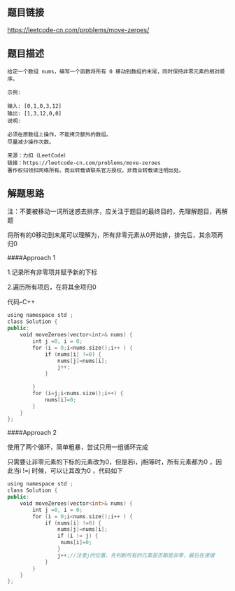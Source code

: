 ## 题目链接

https://leetcode-cn.com/problems/move-zeroes/

## 题目描述

```
给定一个数组 nums，编写一个函数将所有 0 移动到数组的末尾，同时保持非零元素的相对顺序。

示例:

输入: [0,1,0,3,12]
输出: [1,3,12,0,0]
说明:

必须在原数组上操作，不能拷贝额外的数组。
尽量减少操作次数。

来源：力扣（LeetCode）
链接：https://leetcode-cn.com/problems/move-zeroes
著作权归领扣网络所有。商业转载请联系官方授权，非商业转载请注明出处。
```

## 解题思路

注：不要被移动一词所迷惑去排序，应关注于题目的最终目的，先理解题目，再解题

将所有的0移动到末尾可以理解为，所有非零元素从0开始排，排完后，其余项再归0

####Approach 1 

1.记录所有非零项并赋予新的下标 

2.遍历所有项后，在将其余项归0

代码-C++

```C++
using namespace std ;
class Solution {
public:
    void moveZeroes(vector<int>& nums) {
        int j =0, i = 0;
        for (i = 0;i<nums.size();i++ ) {
            if (nums[i] !=0) {
                nums[j]=nums[i];
                j++;
            }
            
        }
        for (i=j;i<nums.size();i++) {
            nums[i]=0;
        }
    }
};
```

####Approach 2

使用了两个循环，简单粗暴，尝试只用一组循环完成

只需要让非零元素的下标的元素改为0，但是若i，j相等时，所有元素都为0 ，因此当i !=j 时候，可以让其改为0 ，代码如下

```C++
using namespace std ;
class Solution {
public:
    void moveZeroes(vector<int>& nums) {
        int j =0, i = 0;
        for (i = 0;i<nums.size();i++ ) {
            if (nums[i] !=0) {
                nums[j]=nums[i];
                if (i != j) {
                 nums[i]=0;
                }
                j++;//注意j的位置，先判断所有的元素是否都是非零，最后在递增
            }
        }
    }
};
```

